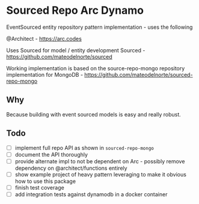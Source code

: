 # Sourced Repo Arc Dynamo

EventSourced entity repository pattern implementation - uses the following

@Architect - https://arc.codes

Uses Sourced for model / entity development
Sourced - https://github.com/mateodelnorte/sourced

Working implementation is based on the source-repo-mongo repository implementation for MongoDB - https://github.com/mateodelnorte/sourced-repo-mongo

## Why

Because building with event sourced models is easy and really robust.

## Todo

- [ ] implement full repo API as shown in `sourced-repo-mongo`
- [ ] document the API thoroughly
- [ ] provide alternate impl to not be dependent on Arc - possibly remove dependency on @architect/functions entirely
- [ ] show example project of heavy pattern leveraging to make it obvious how to use this package
- [ ] finish test coverage
- [ ] add integration tests against dynamodb in a docker container
